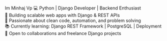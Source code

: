 Im Minhaj Vp
💻 Python | Django Developer | Backend Enthusiast  
🔧 Building scalable web apps with Django & REST APIs  
🚀 Passionate about clean code, automation, and problem solving  
📚 Currently learning: Django REST Framework | PostgreSQL | Deployment  
🌱 Open to collaborations and freelance Django projects  

<!---
minhajvp/minhajvp is a ✨ special ✨ repository because its `README.md` (this file) appears on your GitHub profile.
You can click the Preview link to take a look at your changes.
--->
